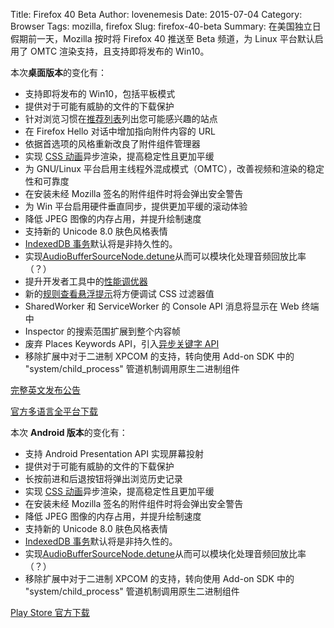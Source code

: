 Title: Firefox 40 Beta
Author: lovenemesis
Date: 2015-07-04
Category: Browser
Tags: mozilla, firefox
Slug: firefox-40-beta
Summary: 在美国独立日假期前一天，Mozilla 按时将 Firefox 40 推送至 Beta 频道，为 Linux 平台默认启用了 OMTC 渲染支持，且支持即将发布的 Win10。

本次**桌面版本**的变化有：

* 支持即将发布的 Win10，包括平板模式
* 提供对于可能有威胁的文件的下载保护
* 针对浏览习惯在[推荐列表](https://support.mozilla.org/kb/how-do-tiles-work-firefox#w_suggested-tiles)列出您可能感兴趣的站点
* 在 Firefox Hello 对话中增加指向附件内容的 URL
* 依据首选项的风格重新改良了附件组件管理器
* 实现 [CSS 动画](https://wiki.mozilla.org/Platform/GFX/OffMainThreadCompositing#CSS_Animations)异步渲染，提高稳定性且更加平缓
* 为 GNU/Linux 平台启用主线程外混成模式（OMTC），改善视频和渲染的稳定性和可靠度
* 在安装未经 Mozilla 签名的附件组件时将会弹出安全警告
* 为 Win 平台启用硬件垂直同步，提供更加平缓的滚动体验
* 降低 JPEG 图像的内存占用，并提升绘制速度
* 支持新的 Unicode 8.0 肤色风格表情
* [IndexedDB 事务](https://developer.mozilla.org/docs/Web/API/IndexedDB_API/Basic_Concepts_Behind_IndexedDB#durable)默认将是非持久性的。
* 实现[AudioBufferSourceNode.detune](https://developer.mozilla.org/docs/Web/API/AudioBufferSourceNode/detune)从而可以模块化处理音频回放比率（？）
* 提升开发者工具中的[性能调优器](https://hacks.mozilla.org/?p=28808)
* 新的[规则查看悬浮提示](http://youtu.be/t3NKmmWfklU)将方便调试 CSS 过滤器值
* SharedWorker 和 ServiceWorker 的 Console API 消息将显示在 Web 终端中
* Inspector 的搜索范围扩展到整个内容帧
* 废弃 Places Keywords API，引入[异步关键字 API](https://developer.mozilla.org/docs/Mozilla/Tech/Places/Using_the_Places_keywords_API)
* 移除扩展中对于二进制 XPCOM 的支持，转向使用 Add-on SDK 中的 "system/child_process" 管道机制调用原生二进制组件

[完整英文发布公告](https://www.mozilla.org/en-US/firefox/40.0beta/releasenotes/)

[官方多语言全平台下载](https://www.mozilla.org/en-US/firefox/channel/#beta)


本次 **Android 版本**的变化有：

* 支持 Android Presentation API 实现屏幕投射
* 提供对于可能有威胁的文件的下载保护
* 长按前进和后退按钮将弹出浏览历史记录
* 实现 [CSS 动画](https://wiki.mozilla.org/Platform/GFX/OffMainThreadCompositing#CSS_Animations)异步渲染，提高稳定性且更加平缓
* 在安装未经 Mozilla 签名的附件组件时将会弹出安全警告
* 降低 JPEG 图像的内存占用，并提升绘制速度
* 支持新的 Unicode 8.0 肤色风格表情
* [IndexedDB 事务](https://developer.mozilla.org/docs/Web/API/IndexedDB_API/Basic_Concepts_Behind_IndexedDB#durable)默认将是非持久性的。
* 实现[AudioBufferSourceNode.detune](https://developer.mozilla.org/docs/Web/API/AudioBufferSourceNode/detune)从而可以模块化处理音频回放比率（？）
* 移除扩展中对于二进制 XPCOM 的支持，转向使用 Add-on SDK 中的 "system/child_process" 管道机制调用原生二进制组件

[Play Store 官方下载](https://play.google.com/store/apps/details?id=org.mozilla.firefox&referrer=utm_source%3Dmozilla%26utm_medium%3DReferral%26utm_campaign%3Dmozilla-org)